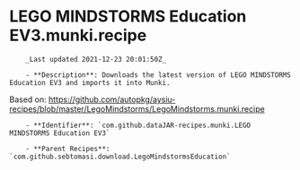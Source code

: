 # LEGO MINDSTORMS Education EV3.munki.recipe

        _Last updated 2021-12-23 20:01:50Z_

        - **Description**: Downloads the latest version of LEGO MINDSTORMS Education EV3 and imports it into Munki.

Based on: https://github.com/autopkg/aysiu-recipes/blob/master/LegoMindstorms/LegoMindstorms.munki.recipe

        - **Identifier**: `com.github.dataJAR-recipes.munki.LEGO MINDSTORMS Education EV3`

        - **Parent Recipes**: `com.github.sebtomasi.download.LegoMindstormsEducation`
